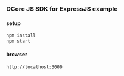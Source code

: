 ### DCore JS SDK for ExpressJS example

#### setup

```bash
npm install
npm start
```

#### browser

```bash
http://localhost:3000
```
